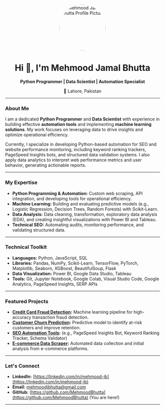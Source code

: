 <div align="center">
  <img src="https://avatars.githubusercontent.com/u/YOUR_GITHUB_ID?v=4" alt="Mehmood Jamal Bhutta Profile Picture" width="150" style="border-radius:50%;">
  <h1>Hi 👋, I'm Mehmood Jamal Bhutta</h1>
  <p><strong>Python Programmer | Data Scientist | Automation Specialist</strong></p>
  <p>📍 Lahore, Pakistan</p>
</div>

---

### About Me

I am a dedicated **Python Programmer** and **Data Scientist** with experience in building effective **automation tools** and implementing **machine learning solutions**. My work focuses on leveraging data to drive insights and optimize operational efficiency.

Currently, I specialize in developing Python-based automation for SEO and website performance monitoring, including keyword ranking trackers, PageSpeed Insights bots, and structured data validation systems. I also apply data analytics to interpret web performance metrics and user behavior, generating actionable reports.

---

### My Expertise

* **Python Programming & Automation:** Custom web scraping, API integration, and developing tools for operational efficiency.
* **Machine Learning:** Building and evaluating predictive models (e.g., Logistic Regression, Decision Trees, Random Forests) with Scikit-Learn.
* **Data Analysis:** Data cleaning, transformation, exploratory data analysis (EDA), and creating insightful visualizations with Power BI and Tableau.
* **Technical SEO:** Automating audits, monitoring performance, and validating structured data.

---

### Technical Toolkit

* **Languages:** Python, JavaScript, SQL
* **Libraries:** Pandas, NumPy, Scikit-Learn, TensorFlow, PyTorch, Matplotlib, Seaborn, XGBoost, BeautifulSoup, Flask
* **Data Visualization:** Power BI, Google Data Studio, Tableau
* **Tools:** Git, Jupyter Notebook, Google Colab, Visual Studio Code, Google Analytics, PageSpeed Insights, SERP APIs

---

### Featured Projects

* **[Credit Card Fraud Detection](https://github.com/MehmoodBhutta/your-fraud-detection-repo):** Machine learning pipeline for high-accuracy transaction fraud detection.
* **[Customer Churn Prediction](https://github.com/MehmoodBhutta/your-churn-prediction-repo):** Predictive model to identify at-risk customers and improve retention.
* **[SEO Automation Tools](https://github.com/MehmoodBhutta/your-seo-automation-repo):** (e.g., PageSpeed Insights Bot, Keyword Ranking Tracker, Schema Validator)
* **[E-commerce Data Scraper](https://github.com/MehmoodBhutta/your-ecommerce-scraper-repo):** Automated data collection and initial analysis from e-commerce platforms.

---

### Let's Connect

* **LinkedIn:** [https://linkedin.com/in/mehmood-jb](https://linkedin.com/in/mehmood-jb)
* **Email:** mehmoodjbhutta@gmail.com
* **GitHub:** [https://github.com/MehmoodBhutta](https://github.com/MehmoodBhutta) (You are here!)

---
